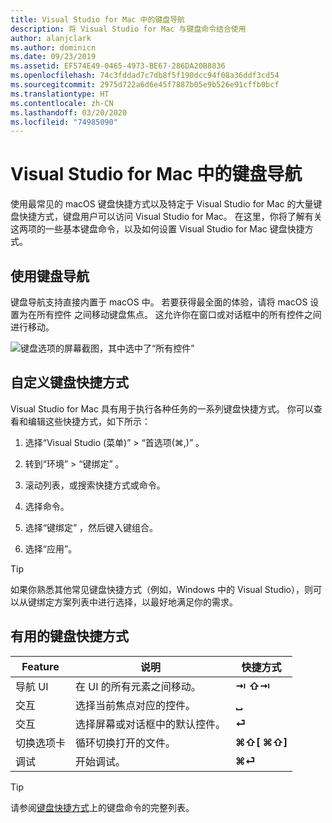 ```yaml
---
title: Visual Studio for Mac 中的键盘导航
description: 将 Visual Studio for Mac 与键盘命令结合使用
author: alanjclark
ms.author: dominicn
ms.date: 09/23/2019
ms.assetid: EF574E49-0465-4973-BE67-286DA20B8836
ms.openlocfilehash: 74c3fddad7c7db8f5f190dcc94f08a36ddf3cd54
ms.sourcegitcommit: 2975d722a6d6e45f7887b05e9b526e91cffb0bcf
ms.translationtype: HT
ms.contentlocale: zh-CN
ms.lasthandoff: 03/20/2020
ms.locfileid: "74985090"
---
```

# <a name="keyboard-navigation-in-visual-studio-for-mac"></a>Visual Studio for Mac 中的键盘导航

使用最常见的 macOS 键盘快捷方式以及特定于 Visual Studio for Mac 的大量键盘快捷方式，键盘用户可以访问 Visual Studio for Mac。 在这里，你将了解有关这两项的一些基本键盘命令，以及如何设置 Visual Studio for Mac 键盘快捷方式。

## <a name="use-keyboard-navigation"></a>使用键盘导航

键盘导航支持直接内置于 macOS 中。 若要获得最全面的体验，请将 macOS 设置为在所有控件  之间移动键盘焦点。 这允许你在窗口或对话框中的所有控件之间进行移动。

![键盘选项的屏幕截图，其中选中了“所有控件”](media/accessibility-preferences-keyboard.png)

## <a name="customize-keyboard-shortcuts"></a>自定义键盘快捷方式

Visual Studio for Mac 具有用于执行各种任务的一系列键盘快捷方式。 你可以查看和编辑这些快捷方式，如下所示：

1. 选择“Visual Studio (菜单)”   > “首选项(&#8984;,)”  。

1. 转到“环境”   > “键绑定”  。

1. 滚动列表，或搜索快捷方式或命令。

1. 选择命令。

1. 选择“键绑定”  ，然后键入键组合。

1. 选择“应用”。 

> [!TIP]
> 如果你熟悉其他常见键盘快捷方式（例如，Windows 中的 Visual Studio），则可以从键绑定方案列表中进行选择，以最好地满足你的需求。

## <a name="useful-keyboard-shortcuts"></a>有用的键盘快捷方式

|Feature         |说明                                   |快捷方式         |
|----------------|----------------------------------------------|-----------------|
|导航 UI   |在 UI 的所有元素之间移动。               |**⇥** **⇧⇥**    |
|交互        |选择当前焦点对应的控件。         |**␣**            |
|交互        |选择屏幕或对话框中的默认控件。 |**⏎**            |
|切换选项卡     |循环切换打开的文件。                      |**⌘⇧[** **⌘⇧]** |
|调试           |开始调试。                               |**⌘⏎**           |

> [!TIP]
> 请参阅[键盘快捷方式](keyboard-shortcuts.md)上的键盘命令的完整列表。